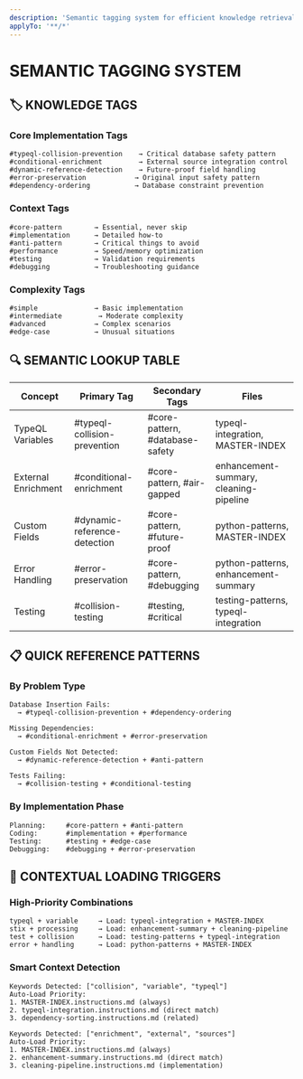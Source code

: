 ```yaml
---
description: 'Semantic tagging system for efficient knowledge retrieval'
applyTo: '**/*'
---
```


# SEMANTIC TAGGING SYSTEM

## 🏷️ KNOWLEDGE TAGS

### Core Implementation Tags
```
#typeql-collision-prevention    → Critical database safety pattern
#conditional-enrichment         → External source integration control  
#dynamic-reference-detection    → Future-proof field handling
#error-preservation            → Original input safety pattern
#dependency-ordering           → Database constraint prevention
```

### Context Tags
```
#core-pattern        → Essential, never skip
#implementation      → Detailed how-to
#anti-pattern        → Critical things to avoid  
#performance         → Speed/memory optimization
#testing             → Validation requirements
#debugging           → Troubleshooting guidance
```

### Complexity Tags
```
#simple              → Basic implementation
#intermediate         → Moderate complexity  
#advanced            → Complex scenarios
#edge-case           → Unusual situations
```

## 🔍 SEMANTIC LOOKUP TABLE

| Concept | Primary Tag | Secondary Tags | Files |
|---------|-------------|----------------|-------|
| TypeQL Variables | #typeql-collision-prevention | #core-pattern, #database-safety | typeql-integration, MASTER-INDEX |
| External Enrichment | #conditional-enrichment | #core-pattern, #air-gapped | enhancement-summary, cleaning-pipeline |
| Custom Fields | #dynamic-reference-detection | #core-pattern, #future-proof | python-patterns, MASTER-INDEX |
| Error Handling | #error-preservation | #core-pattern, #debugging | python-patterns, enhancement-summary |
| Testing | #collision-testing | #testing, #critical | testing-patterns, typeql-integration |

## 📋 QUICK REFERENCE PATTERNS

### By Problem Type
```
Database Insertion Fails:
  → #typeql-collision-prevention + #dependency-ordering
  
Missing Dependencies:
  → #conditional-enrichment + #error-preservation
  
Custom Fields Not Detected:
  → #dynamic-reference-detection + #anti-pattern
  
Tests Failing:
  → #collision-testing + #conditional-testing
```

### By Implementation Phase
```
Planning:     #core-pattern + #anti-pattern
Coding:       #implementation + #performance  
Testing:      #testing + #edge-case
Debugging:    #debugging + #error-preservation
```

## 🎯 CONTEXTUAL LOADING TRIGGERS

### High-Priority Combinations
```
typeql + variable     → Load: typeql-integration + MASTER-INDEX
stix + processing     → Load: enhancement-summary + cleaning-pipeline  
test + collision      → Load: testing-patterns + typeql-integration
error + handling      → Load: python-patterns + MASTER-INDEX
```

### Smart Context Detection
```
Keywords Detected: ["collision", "variable", "typeql"]
Auto-Load Priority:
1. MASTER-INDEX.instructions.md (always)
2. typeql-integration.instructions.md (direct match)
3. dependency-sorting.instructions.md (related)

Keywords Detected: ["enrichment", "external", "sources"]  
Auto-Load Priority:
1. MASTER-INDEX.instructions.md (always)
2. enhancement-summary.instructions.md (direct match)
3. cleaning-pipeline.instructions.md (implementation)
```